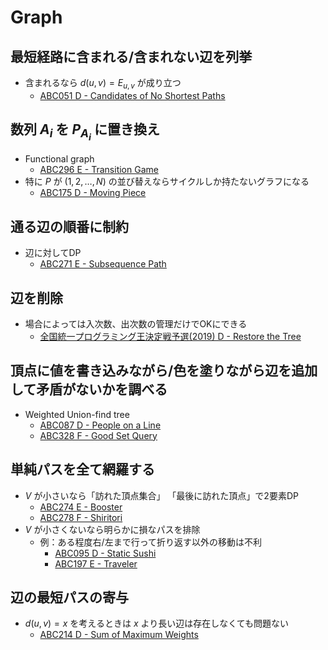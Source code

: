 # Graph

## 最短経路に含まれる/含まれない辺を列挙
- 含まれるなら $d(u, v) = E_{u,v}$ が成り立つ
  - [ABC051 D - Candidates of No Shortest Paths](https://atcoder.jp/contests/abc051/tasks/abc051_d)

## 数列 $A_i$ を $P_{A_i}$ に置き換え
- Functional graph
  - [ABC296 E - Transition Game](https://atcoder.jp/contests/abc296/tasks/abc296_e)
- 特に $P$ が $(1,2, \dots, N)$ の並び替えならサイクルしか持たないグラフになる
  - [ABC175 D - Moving Piece](https://atcoder.jp/contests/abc175/tasks/abc175_d)

## 通る辺の順番に制約
- 辺に対してDP
  - [ABC271 E - Subsequence Path](https://atcoder.jp/contests/abc271/tasks/abc271_e)

## 辺を削除
- 場合によっては入次数、出次数の管理だけでOKにできる
  - [全国統一プログラミング王決定戦予選(2019) D - Restore the Tree](https://atcoder.jp/contests/nikkei2019-qual/tasks/nikkei2019_qual_d)

## 頂点に値を書き込みながら/色を塗りながら辺を追加して矛盾がないかを調べる
- Weighted Union-find tree
  - [ABC087 D - People on a Line](https://atcoder.jp/contests/abc087/tasks/arc090_b)
  - [ABC328 F - Good Set Query](https://atcoder.jp/contests/abc328/tasks/abc328_f)

## 単純パスを全て網羅する
- $V$ が小さいなら「訪れた頂点集合」 「最後に訪れた頂点」で2要素DP
  - [ABC274 E - Booster](https://atcoder.jp/contests/abc274/tasks/abc274_e)
  - [ABC278 F - Shiritori](https://atcoder.jp/contests/abc278/tasks/abc278_f)
- $V$ が小さくないなら明らかに損なパスを排除
  - 例：ある程度右/左まで行って折り返す以外の移動は不利
    - [ABC095 D - Static Sushi](https://atcoder.jp/contests/abc095/tasks/arc096_b)
    - [ABC197 E - Traveler](https://atcoder.jp/contests/abc197/tasks/abc197_e)

## 辺の最短パスの寄与
- $d(u, v) = x$ を考えるときは $x$ より長い辺は存在しなくても問題ない
  - [ABC214 D - Sum of Maximum Weights](https://atcoder.jp/contests/abc214/tasks/abc214_d)
